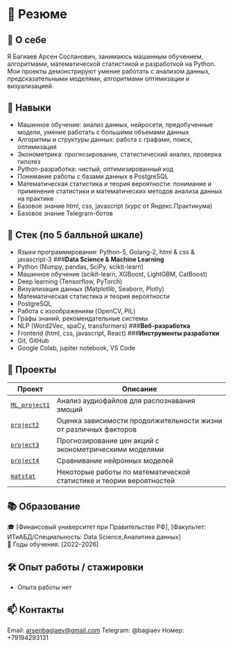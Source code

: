 # 📝 Резюме  

## 👤 О себе  
Я Багиаев Арсен Сосланович, занимаюсь машинным обучением, алгоритмами, математической статистикой и разработкой на Python.  
Мои проекты демонстрируют умение работать с анализом данных, предсказательными моделями, алгоритмами оптимизации и визуализацией.  

## 🎯 Навыки  
- Машинное обучение: анализ данных, нейросети, предобученные модели, умение работать с большими объемами данных  
- Алгоритмы и структуры данных: работа с графами, поиск, оптимизация  
- Эконометрика: прогнозирование, статистический анализ, проверка гипотез  
- Python-разработка: чистый, оптимизированный код  
- Понимание работы с базами данных в PostgreSQL
- Математическая статистика и теория вероятности: понимание и применение статистики и математических методов анализа данных на практике
- Базовое знание html, css, javascript (курс от Яндекс.Практикума)
- Базовое знание Telegram-ботов

## 🎯 Стек (по 5 балльной шкале)
- Языки программирования: Python-5, Golang-2, html & css & javascript-3
###**Data Science & Machine Learning** 
- Python (Numpy, pandas, SciPy, scikit-learn) 
- Машинное обучение (scikit-learn, XGBoost, LightGBM, CatBoost)
- Deep learning (Tensorflow, PyTorch)
- Визуализация данных (Matplotlib, Seaborn, Plotly)
- Математическая статистика и теория вероятности
- PostgreSQL
- Работа с изоображениям (OpenCV, PIL)
- Графы знаний, рекомендательные системы
- NLP (Word2Vec, spaCy, transformers)
###**Веб-разработка**
- Frontend (html, css, javascript, React)
###**Инструменты разработки**
- Git, GitHub
- Google Colab, jupiter notebook, VS Code

## 📂 Проекты  

| Проект | Описание |
|--------|----------|
| [`ML_project1`](ML_project1/README.md) | Анализ аудиофайлов для распознавания эмоций |
| [`project2`](project2/README.md) | Оценка зависимости продолжительности жизни от различных факторов |
| [`project3`](project3/README.md) | Прогнозирование цен акций с эконометрическими моделями |
| [`project4`](project4/README.md) | Сравнивание нейронных моделей |
| [`matstat`](matstat/README.md) | Некоторые работы по математической статистике и теории вероятностей |

## 📚 Образование  
🎓 [Финансовый университет при Правительстве РФ], [Факультет: ИТиАБД/Специальность: Data Science,Аналитика данных]  
📅 Годы обучения: [2022–2026]  

## 🛠 Опыт работы / стажировки   
- Опыта работы нет

## 📫 Контакты  
Email: arsenbagiaev@gmail.com
Telegram: @bagiaev
Номер: +79194293131 
